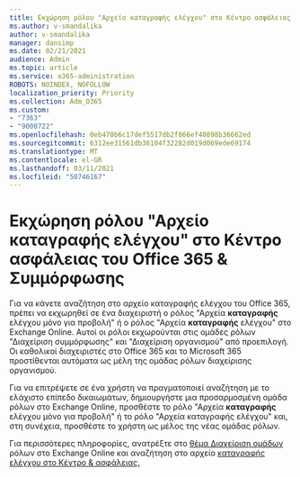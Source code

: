 ```yaml
---
title: Εκχώρηση ρόλου "Αρχείο καταγραφής ελέγχου" στο Κέντρο ασφάλειας του Office 365 & Συμμόρφωσης
ms.author: v-smandalika
author: v-smandalika
manager: dansimp
ms.date: 02/21/2021
audience: Admin
ms.topic: article
ms.service: o365-administration
ROBOTS: NOINDEX, NOFOLLOW
localization_priority: Priority
ms.collection: Adm_O365
ms.custom:
- "7363"
- "9000722"
ms.openlocfilehash: 0eb470b6c17def5517db2f866ef40898b36662ed
ms.sourcegitcommit: 6312ee31561db36104f32282d019d069ede69174
ms.translationtype: MT
ms.contentlocale: el-GR
ms.lasthandoff: 03/11/2021
ms.locfileid: "50746167"
---
```

# <a name="assign-an-audit-log-role-in-the-office-365-security--compliance-center"></a>Εκχώρηση ρόλου "Αρχείο καταγραφής ελέγχου" στο Κέντρο ασφάλειας του Office 365 & Συμμόρφωσης

Για να κάνετε αναζήτηση στο αρχείο καταγραφής ελέγχου του Office 365, πρέπει να εκχωρηθεί σε ένα διαχειριστή ο ρόλος "Αρχεία **καταγραφής** ελέγχου μόνο για προβολή" ή ο ρόλος "Αρχεία **καταγραφής** ελέγχου" στο Exchange Online. Αυτοί οι ρόλοι εκχωρούνται στις ομάδες ρόλων "Διαχείριση συμμόρφωσης" και "Διαχείριση οργανισμού" από προεπιλογή. Οι καθολικοί διαχειριστές στο Office 365 και το Microsoft 365 προστίθενται αυτόματα ως μέλη της ομάδας ρόλων διαχείρισης οργανισμού.

Για να επιτρέψετε σε ένα χρήστη να πραγματοποιεί αναζήτηση με το ελάχιστο επίπεδο δικαιωμάτων, δημιουργήστε  μια προσαρμοσμένη ομάδα ρόλων στο Exchange Online, προσθέστε το ρόλο "Αρχεία **καταγραφής** ελέγχου μόνο για προβολή" ή το ρόλο "Αρχεία καταγραφής ελέγχου" και, στη συνέχεια, προσθέστε το χρήστη ως μέλος της νέας ομάδας ρόλων.

Για περισσότερες πληροφορίες, ανατρέξτε στο [θέμα Διαχείριση ομάδων](https://docs.microsoft.com/Exchange/permissions-exo/role-groups) ρόλων στο Exchange Online και αναζήτηση στο αρχείο [καταγραφής ελέγχου στο Κέντρο & ασφάλειας.](https://docs.microsoft.com/microsoft-365/compliance/search-the-audit-log-in-security-and-compliance)